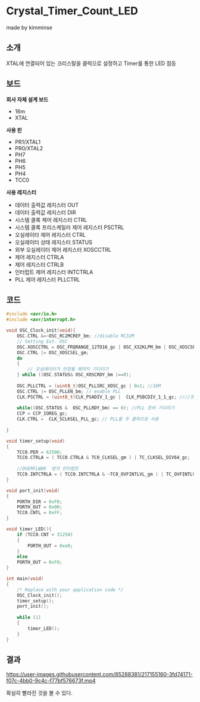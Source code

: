 # Crystal_Timer_Count_LED

made by kimminse

## 소개

XTAL에 연결되어 있는 크리스탈을 클럭으로 설정하고 Timer를 통한 LED 점등

## 보드
**회사 자체 설계 보드**
- 16m
- XTAL

**사용 핀**
- PR1/XTAL1
- PR0/XTAL2 
- PH7
- PH6
- PH5
- PH4
- TCC0

**사용 레지스터**
- 데이터 출력값 레지스터 OUT
- 데이터 출력값 레지스터 DIR
- 시스템 클록 제어 레지스터 CTRL
- 시스템 클록 프리스케일러 제어 레지스터 PSCTRL
- 오실레이터 제어 레지스터 CTRL
- 오실레이터 상태 레지스터 STATUS
- 외부 오실레이터 제어 레지스터 XOSCCTRL
- 제어 레지스터 CTRLA
- 제어 레지스터 CTRLB
- 인터럽트 제어 레지스터 INTCTRLA
- PLL 제어 레지스터 PLLCTRL

## 코드

```C
#include <avr/io.h>
#include <avr/interrupt.h>

void OSC_Clock_init(void){
	OSC.CTRL &=~OSC_RC2MCREF_bm; //disable RC32M
	// Setting Ext. OSC
	OSC.XOSCCTRL = OSC_FRQRANGE_12TO16_gc | OSC_X32KLPM_bm | OSC_XOSCSEL_XTAL_16KCLK_gc;
	OSC.CTRL |= OSC_XOSCSEL_gm;
	do
	{
		// 오실레이터가 안정될 때까지 기다리기
	} while ((OSC.STATUS& OSC_XOSCRDY_bm )==0);
	
	OSC.PLLCTRL = (uint8_t)OSC_PLLSRC_XOSC_gc | 0x1; //16M
	OSC.CTRL |= OSC_PLLEN_bm; // enable PLL
	CLK.PSCTRL = (uint8_t)CLK_PSADIV_1_gc |  CLK_PSBCDIV_1_1_gc; ////프리스케일러
	
	while((OSC.STATUS &  OSC_PLLRDY_bm) == 0); //PLL 준비 기다리기
	CCP = CCP_IOREG_gc;
	CLK.CTRL =  CLK_SCLKSEL_PLL_gc; // PLL을 주 클럭으로 사용
	
}

void timer_setup(void)
{
	TCC0.PER = 62500;
	TCC0.CTRLA = ( TCC0.CTRLA & TC0_CLKSEL_gm ) | TC_CLKSEL_DIV64_gc;
	
	//OVERFLWOK  방지 인터럽트
	TCC0.INTCTRLA = ( TCC0.INTCTRLA & ~TC0_OVFINTLVL_gm ) | TC_OVFINTLVL_MED_gc;
}

void port_init(void)
{
	PORTH_DIR = 0xF0;
	PORTH_OUT = 0x00;
	TCC0.CNTL = 0xFF;
}

void timer_LED(){
	if (TCC0.CNT < 31250)
	{
		PORTH_OUT = 0xe0;
	}
	else
	PORTH_OUT = 0xF0;
}

int main(void)
{
	/* Replace with your application code */
	OSC_Clock_init();
	timer_setup();
	port_init();
	
	while (1)
	{
		timer_LED();
	}
}
```
## 결과
https://user-images.githubusercontent.com/85288381/217155160-3fd74171-f07c-4bb0-9c4c-f77bf576673f.mp4

확실히 빨라진 것을 볼 수 있다.  